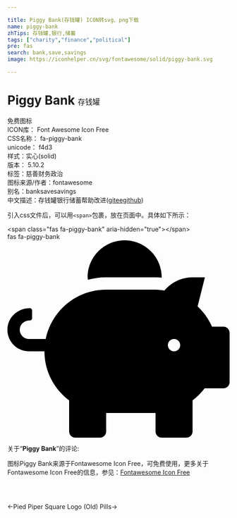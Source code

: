 ```yaml
---

title: Piggy Bank(存钱罐) ICON转svg、png下载
name: piggy-bank
zhTips: 存钱罐,银行,储蓄
tags: ["charity","finance","political"]
pre: fas
search: bank,save,savings
image: https://iconhelper.cn/svg/fontawesome/solid/piggy-bank.svg

---
```


# Piggy Bank  <small style="font-size: 60%;font-weight: 100">存钱罐</small>


<div class="detail-page">
<p>
<span><span class="badge-success badge">免费图标</span> </span>
<br/>
<span>
ICON库：
<span class="badge-secondary badge">Font Awesome Icon Free</span> 
</span>
<br/>
<span>
CSS名称：
<span class="badge-secondary badge">fa-piggy-bank</span> 
</span>
<br/>
<span>
unicode：
<span class="badge-secondary badge">f4d3</span> 
<copy-btn content='f4d3' btn-title=""></copy-btn>
<copy-btn :content='String.fromCodePoint(parseInt("f4d3", 16))' btn-title="复制U"></copy-btn>
</span><br/><span>样式：<span class="badge-light badge">实心(solid)</span></span>
<br/>
<span>
版本：
<span class="badge-secondary badge">5.10.2</span> 
</span><br/><span>标签：<span class="badge-light badge"><router-link to="/tags/charity.html">慈善</router-link></span><span class="badge-light badge"><router-link to="/tags/finance.html">财务</router-link></span><span class="badge-light badge"><router-link to="/tags/political.html">政治</router-link></span></span>
<br/>
<span>图标来源/作者：<span class="badge-light badge">fontawesome</span></span> 
<br/>
<span>别名：<span class="badge-light badge">bank</span><span class="badge-light badge">save</span><span class="badge-light badge">savings</span></span><br/><span class="zh-detail">中文描述：<span class="badge-primary badge">存钱罐</span><span class="badge-primary badge">银行</span><span class="badge-primary badge">储蓄</span><span class="help-link"><span>帮助改进</span>(<a href="https://gitee.com/liuwave/icon-helper/edit/master/json/fontawesome/solid/piggy-bank.json" target="_blank" rel="noopener noreferrer">gitee</a><a href="https://github.com/liuwave/icon-helper/edit/master/json/fontawesome/solid/piggy-bank.json" target="_blank" rel="noopener noreferrer">github</a></span>)</span><br/>
</p>
</div>
<div class="alert alert-dark">
  <i class="fas fa-piggy-bank fa-xs"></i>
  <i class="fas fa-piggy-bank fa-sm"></i>
  <i class="fas fa-piggy-bank fa-lg"></i>
  <i class="fas fa-piggy-bank fa-2x"></i>
  <i class="fas fa-piggy-bank fa-3x"></i>
  <i class="fas fa-piggy-bank fa-5x"></i>
  <i class="fas fa-piggy-bank fa-7x"></i>
</div>
<div>
  <p>引入css文件后，可以用<code>&lt;span&gt;</code>包裹，放在页面中。具体如下所示：    
  </p>
  <div class="alert alert-primary" style="font-size: 14px">
    &lt;span class="fas fa-piggy-bank" aria-hidden="true"&gt;&lt;/span&gt;
    <copy-btn content='<span class="fas fa-piggy-bank" aria-hidden="true"></span>'></copy-btn>
  </div>
  <div class="alert alert-secondary">
    <i class="fas fa-piggy-bank"
    style="font-size: 24px"
    aria-hidden="true"></i> fas fa-piggy-bank
    <copy-btn content="fas fa-piggy-bank" btn-title="复制图标名称"></copy-btn>
  </div>
</div>
<div id="svg" class="svg-wrap">
<svg xmlns="http://www.w3.org/2000/svg" viewBox="0 0 576 512"><path d="M560 224h-29.5c-8.8-20-21.6-37.7-37.4-52.5L512 96h-32c-29.4 0-55.4 13.5-73 34.3-7.6-1.1-15.1-2.3-23-2.3H256c-77.4 0-141.9 55-156.8 128H56c-14.8 0-26.5-13.5-23.5-28.8C34.7 215.8 45.4 208 57 208h1c3.3 0 6-2.7 6-6v-20c0-3.3-2.7-6-6-6-28.5 0-53.9 20.4-57.5 48.6C-3.9 258.8 22.7 288 56 288h40c0 52.2 25.4 98.1 64 127.3V496c0 8.8 7.2 16 16 16h64c8.8 0 16-7.2 16-16v-48h128v48c0 8.8 7.2 16 16 16h64c8.8 0 16-7.2 16-16v-80.7c11.8-8.9 22.3-19.4 31.3-31.3H560c8.8 0 16-7.2 16-16V240c0-8.8-7.2-16-16-16zm-128 64c-8.8 0-16-7.2-16-16s7.2-16 16-16 16 7.2 16 16-7.2 16-16 16zM256 96h128c5.4 0 10.7.4 15.9.8 0-.3.1-.5.1-.8 0-53-43-96-96-96s-96 43-96 96c0 2.1.5 4.1.6 6.2 15.2-3.9 31-6.2 47.4-6.2z"/></svg>
</div>
<detail full-name='fa-piggy-bank'></detail>
<div class="icon-detail__container">
<p>关于“<b>Piggy Bank</b>”的评论:</p>
</div>
<Vssue title="关于“Piggy Bank”的评论" />    
<div><p>图标Piggy Bank来源于Fontawesome Icon Free，可免费使用，更多关于  Fontawesome Icon Free的信息，参见：<a target="_blank" href="https://iconhelper.cn/fontawesome.html">Fontawesome Icon Free</a>
</p></div>

<div style="padding:2rem 0 " class="page-nav"><p class="inner"><span class="prev">←<router-link to="/icon/brands/pied-piper-square.html">Pied Piper Square Logo (Old)</router-link></span> <span class="next"><router-link to="/icon/solid/pills.html">Pills</router-link>→</span></p></div>
